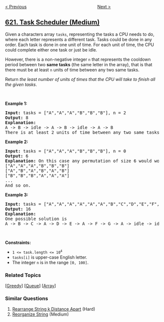 <!--|This file generated by command(leetcode description); DO NOT EDIT.    |-->
<!--+----------------------------------------------------------------------+-->
<!--|@author    openset <openset.wang@gmail.com>                           |-->
<!--|@link      https://github.com/openset                                 |-->
<!--|@home      https://github.com/openset/leetcode                        |-->
<!--+----------------------------------------------------------------------+-->

[< Previous](../not-boring-movies "Not Boring Movies")
　　　　　　　　　　　　　　　　
[Next >](../design-circular-queue "Design Circular Queue")

## [621. Task Scheduler (Medium)](https://leetcode.com/problems/task-scheduler "任务调度器")

<p>Given a characters array <code>tasks</code>, representing the tasks a CPU needs to do, where each letter represents a different task. Tasks could be done in any order. Each task is done in one unit of time. For each unit of time, the CPU could complete either one task or just be idle.</p>

<p>However, there is a non-negative integer&nbsp;<code>n</code> that represents the cooldown period between&nbsp;two <b>same tasks</b>&nbsp;(the same letter in the array), that is that there must be at least <code>n</code> units of time between any two same tasks.</p>

<p>Return <em>the least number of units of times that the CPU will take to finish all the given tasks</em>.</p>

<p>&nbsp;</p>
<p><strong>Example 1:</strong></p>

<pre>
<strong>Input:</strong> tasks = [&quot;A&quot;,&quot;A&quot;,&quot;A&quot;,&quot;B&quot;,&quot;B&quot;,&quot;B&quot;], n = 2
<strong>Output:</strong> 8
<strong>Explanation:</strong> 
A -&gt; B -&gt; idle -&gt; A -&gt; B -&gt; idle -&gt; A -&gt; B
There is at least 2 units of time between any two same tasks.
</pre>

<p><strong>Example 2:</strong></p>

<pre>
<strong>Input:</strong> tasks = [&quot;A&quot;,&quot;A&quot;,&quot;A&quot;,&quot;B&quot;,&quot;B&quot;,&quot;B&quot;], n = 0
<strong>Output:</strong> 6
<strong>Explanation:</strong> On this case any permutation of size 6 would work since n = 0.
[&quot;A&quot;,&quot;A&quot;,&quot;A&quot;,&quot;B&quot;,&quot;B&quot;,&quot;B&quot;]
[&quot;A&quot;,&quot;B&quot;,&quot;A&quot;,&quot;B&quot;,&quot;A&quot;,&quot;B&quot;]
[&quot;B&quot;,&quot;B&quot;,&quot;B&quot;,&quot;A&quot;,&quot;A&quot;,&quot;A&quot;]
...
And so on.
</pre>

<p><strong>Example 3:</strong></p>

<pre>
<strong>Input:</strong> tasks = [&quot;A&quot;,&quot;A&quot;,&quot;A&quot;,&quot;A&quot;,&quot;A&quot;,&quot;A&quot;,&quot;B&quot;,&quot;C&quot;,&quot;D&quot;,&quot;E&quot;,&quot;F&quot;,&quot;G&quot;], n = 2
<strong>Output:</strong> 16
<strong>Explanation:</strong> 
One possible solution is
A -&gt; B -&gt; C -&gt; A -&gt; D -&gt; E -&gt; A -&gt; F -&gt; G -&gt; A -&gt; idle -&gt; idle -&gt; A -&gt; idle -&gt; idle -&gt; A
</pre>

<p>&nbsp;</p>
<p><strong>Constraints:</strong></p>

<ul>
	<li><code>1 &lt;= task.length &lt;= 10<sup>4</sup></code></li>
	<li><code>tasks[i]</code> is upper-case English letter.</li>
	<li>The integer <code>n</code> is in the range <code>[0, 100]</code>.</li>
</ul>

### Related Topics
  [[Greedy](../../tag/greedy/README.md)]
  [[Queue](../../tag/queue/README.md)]
  [[Array](../../tag/array/README.md)]

### Similar Questions
  1. [Rearrange String k Distance Apart](../rearrange-string-k-distance-apart) (Hard)
  1. [Reorganize String](../reorganize-string) (Medium)
